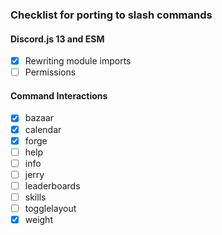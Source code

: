 ### Checklist for porting to slash commands

#### Discord.js 13 and ESM
- [x] Rewriting module imports
- [ ] Permissions

#### Command Interactions
- [x] bazaar
- [x] calendar
- [x] forge
- [ ] help
- [ ] info
- [ ] jerry
- [ ] leaderboards
- [ ] skills
- [ ] togglelayout
- [x] weight
